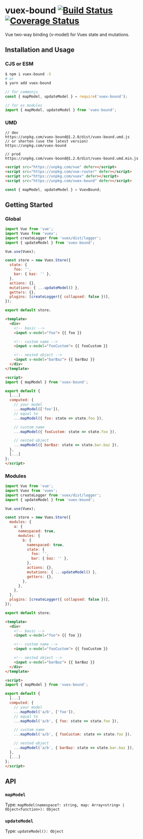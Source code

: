 # vuex-bound [![Build Status](https://travis-ci.org/Vanilla-IceCream/vuex-bound.svg?branch=master)](https://travis-ci.org/Vanilla-IceCream/vuex-bound) [![Coverage Status](https://coveralls.io/repos/github/Vanilla-IceCream/vuex-bound/badge.svg?branch=master)](https://coveralls.io/github/Vanilla-IceCream/vuex-bound?branch=master)

Vue two-way binding (v-model) for Vuex state and mutations.

## Installation and Usage

### CJS or ESM

```bash
$ npm i vuex-bound -S
# or
$ yarn add vuex-bound
```

```js
// for commonjs
const { mapModel, updateModel } = require('vuex-bound');

// for es modules
import { mapModel, updateModel } from 'vuex-bound';
```

### UMD

```
// dev
https://unpkg.com/vuex-bound@1.2.0/dist/vuex-bound.umd.js
// or shorten (use the latest version)
https://unpkg.com/vuex-bound

// prod
https://unpkg.com/vuex-bound@1.2.0/dist/vuex-bound.umd.min.js
```

```html
<script src="https://unpkg.com/vue" defer></script>
<script src="https://unpkg.com/vue-router" defer></script>
<script src="https://unpkg.com/vuex" defer></script>
<script src="https://unpkg.com/vuex-bound" defer></script>
```

```js
const { mapModel, updateModel } = VuexBound;
```

## Getting Started

### Global

```js
import Vue from 'vue';
import Vuex from 'vuex';
import createLogger from 'vuex/dist/logger';
import { updateModel } from 'vuex-bound';

Vue.use(Vuex);

const store = new Vuex.Store({
  state: {
    foo: '',
    bar: { baz: '' },
  },
  actions: {},
  mutations: { ...updateModel() },
  getters: {},
  plugins: [createLogger({ collapsed: false })],
});

export default store;
```

```html
<template>
  <div>
    <!-- basic -->
    <input v-model="foo"> {{ foo }}

    <!-- custom name -->
    <input v-model="fooCustom"> {{ fooCustom }}

    <!-- nested object -->
    <input v-model="barBaz"> {{ barBaz }}
  </div>
</template>

<script>
import { mapModel } from 'vuex-bound';

export default {
  [...]
  computed: {
    // your model
    ...mapModel(['foo']),
    // equal to
    ...mapModel({ foo: state => state.foo }),

    // custom name
    ...mapModel({ fooCustom: state => state.foo }),

    // nested object
    ...mapModel({ barBaz: state => state.bar.baz }),
  },
  [...]
};
</script>
```

### Modules

```js
import Vue from 'vue';
import Vuex from 'vuex';
import createLogger from 'vuex/dist/logger';
import { updateModel } from 'vuex-bound';

Vue.use(Vuex);

const store = new Vuex.Store({
  modules: {
    a: {
      namespaced: true,
      modules: {
        b: {
          namespaced: true,
          state: {
            foo: '',
            bar: { baz: '' },
          },
          actions: {},
          mutations: { ...updateModel() },
          getters: {},
        },
      },
    },
  },
  plugins: [createLogger({ collapsed: false })],
});

export default store;
```

```html
<template>
  <div>
    <!-- basic -->
    <input v-model="foo"> {{ foo }}

    <!-- custom name -->
    <input v-model="fooCustom"> {{ fooCustom }}

    <!-- nested object -->
    <input v-model="barBaz"> {{ barBaz }}
  </div>
</template>

<script>
import { mapModel } from 'vuex-bound';

export default {
  [...]
  computed: {
    // your model
    ...mapModel('a/b', ['foo']),
    // equal to
    ...mapModel('a/b', { foo: state => state.foo }),

    // custom name
    ...mapModel('a/b', { fooCustom: state => state.foo }),

    // nested object
    ...mapModel('a/b', { barBaz: state => state.bar.baz }),
  },
  [...]
};
</script>
```

## API

### `mapModel`

Type: `mapModel(namespace?: string, map: Array<string> | Object<function>): Object`

### `updateModel`

Type: `updateModel(): Object`
